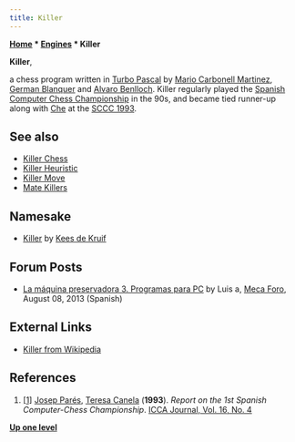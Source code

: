 ```yaml
---
title: Killer
---
```

**[Home](Home "Home") \* [Engines](Engines "Engines") \* Killer**


**Killer**,  

a chess program written in [Turbo Pascal](Pascal#TurboPascal "Pascal") by [Mario Carbonell Martinez](Mario_Carbonell_Martinez "Mario Carbonell Martinez"), [German Blanquer](index.php?title=German_Blanquer&action=edit&redlink=1 "German Blanquer (page does not exist)") and [Alvaro Benlloch](Alvaro_Benlloch "Alvaro Benlloch"). Killer regularly played the [Spanish Computer Chess Championship](Spanish_Computer_Chess_Championship "Spanish Computer Chess Championship") in the 90s, and became tied runner-up along with [Che](Che_ES "Che ES") at the [SCCC 1993](SCCC_1993 "SCCC 1993").



## See also


* [Killer Chess](Killer_Chess "Killer Chess")
* [Killer Heuristic](Killer_Heuristic "Killer Heuristic")
* [Killer Move](Killer_Move "Killer Move")
* [Mate Killers](Mate_Killers "Mate Killers")


## Namesake


* [Killer](Killer_(NL) "Killer (NL)") by [Kees de Kruif](index.php?title=Kees_de_Kruif&action=edit&redlink=1 "Kees de Kruif (page does not exist)")


## Forum Posts


* [La máquina preservadora 3. Programas para PC](http://www.foro.meca-web.es/viewtopic.php?f=9&t=72&start=30#p2512) by Luis a, [Meca Foro](Computer_Chess_Forums "Computer Chess Forums"), August 08, 2013 (Spanish)


## External Links


* [Killer from Wikipedia](https://en.wikipedia.org/wiki/Killer)


## References


1. <a id="cite-ref-1" href="#cite-note-1">[1]</a> [Josep Parés](Natalia_Par%C3%A9s "Natalia Parés"), [Teresa Canela](Teresa_Canela "Teresa Canela") (**1993**). *Report on the 1st Spanish Computer-Chess Championship*. [ICCA Journal, Vol. 16, No. 4](ICGA_Journal#16_4 "ICGA Journal")

**[Up one level](Engines "Engines")**







 
